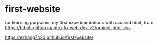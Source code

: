 # first-website

for learning purposes. my first experimentations with css and html, from https://btholt.github.io/intro-to-web-dev-v2/project-html-css

https://ezhang7423.github.io/first-website/

